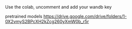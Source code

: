 Use the colab, uncomment and add your wandb key


pretrained models
https://drive.google.com/drive/folders/1-0X2vmyS2BPcXH2kZcg260yXmW0b_r5r